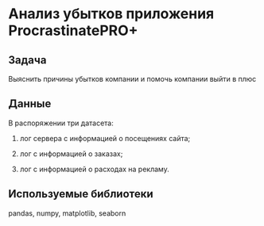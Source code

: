 # Анализ убытков приложения ProcrastinatePRO+

## Задача

Выяснить причины убытков компании и помочь компании выйти в плюс

## Данные

В распоряжении три датасета: 

1) лог сервера с информацией о посещениях сайта; 

2) лог с информацией о заказах; 

3) лог с информацией о расходах на рекламу.
    
## Используемые библиотеки

pandas, numpy, matplotlib, seaborn
